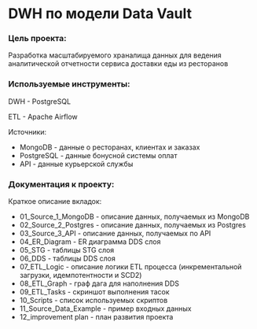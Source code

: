 # DWH по модели Data Vault

### Цель проекта:
Разработка масштабируемого храналища данных для ведения аналитической отчетности сервиса доставки еды из ресторанов

### Используемые инструменты:

DWH - PostgreSQL

ETL - Apache Airflow

Источники:

- MongoDB - данные о ресторанах, клиентах и заказах
- PostgreSQL - данные бонусной системы оплат
- API - данные курьерской службы

### Документация к проекту:

Краткое описание вкладок:

- 01_Source_1_MongoDB - описание данных, получаемых из MongoDB
- 02_Source_2_Postgres - описание данных, получаемых из Postgres
- 03_Source_3_API - описание данных, получаемых по API
- 04_ER_Diagram - ER диаграмма DDS слоя
- 05_STG - таблицы STG слоя
- 06_DDS - таблицы DDS слоя
- 07_ETL_Logic - описание логики ETL процесса (инкрементальной загрузки, идемпотентности и SCD2)
- 08_ETL_Graph - граф дага для наполнения DDS
- 09_ETL_Tasks - скриншот выполнения тасок
- 10_Scripts - список используемых скриптов
- 11_Source_Data_Example - пример входных данных
- 12_improvement plan - план развития проекта

